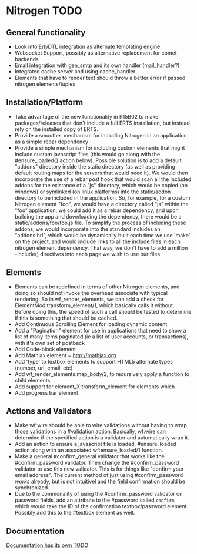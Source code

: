 # Nitrogen TODO

## General functionality

* Look into ErlyDTL integration as alternate templating engine
* Websocket Support, possibly as alternative replacement for comet backends
* Email integration with gen\_smtp and its own handler (mail\_handler?)
* Integrated cache server and using cache\_handler
* Elements that have to render text should throw a better error if passed nitrogen elements/tuples

## Installation/Platform

* Take advantage of the new functionality in R15B02 to make packages/releases that don't include a full ERTS installation, but instead rely on the installed copy of ERTS. 
* Provide a smoother mechanism for including Nitrogen in an application as a simple rebar dependency
* Provide a simple mechanism for including custom elements that might include custom javascript files (this would go along with the #ensure\_loaded{} action below). Possible solution is to add a default "addons" directory inside the static directory (as well as providing default routing maps for the servers that would need it). We would then incorporate the use of a rebar post hook that would scan all the included addons for the existance of a "js" directory, which would be copied (on windows) or symlinked (on linux platforms) into the static/addon directory to be included in the application. So, for example, for a custom Nitrogen element "foo", we would have a directory called "js" within the "foo" application, we could add it as a rebar dependency, and upon building the app and downloading the dependency, there would be a static/addons/foo/foo.js file.  To simplify the process of including these addons, we would incorporate into the standard includes an "addons.hrl", which would be dynamically built each time we use 'make' on the project, and would include links to all the include files in each nitrogen element dependency. That way, we don't have to add a million -include() directives into each page we wish to use our files

## Elements

* Elements can be redefined in terms of other Nitrogen elements, and doing so should not invoke the overhead associate with typical rendering. So in wf\_render\_elements, we can add a check for ElementMod:transform\_element/1, which basically calls it without.  Before doing this, the speed of such a call should be tested to determine if this is something that should be cached.
* Add Continuous Scrolling Element for loading dynamic content
* Add a "Pagination" element for use in applications that need to show a list of many items paginated (ie a list of user accounts, or transactions), with it's own set of postback
* Add Code-block element
* Add Mathjax element = http://mathjax.org
* Add 'type' to textbox elements to support HTML5 alternate types (number, url, email, etc)
* Add wf\_render\_elements:map\_body/2, to recursively apply a function to child elements
* Add support for element\_X:transform\_element for elements which 
* Add progress bar element

## Actions and Validators

* Make wf:wire should be able to wire validations without having to wrap those validations in a #validation action. Basically, wf:wire can determine if the specified action is a validator and automatically wrap it.
* Add an action to ensure a javascript file is loaded. #ensure\_loaded action along with an associated wf:ensure\_loaded/1 function.
* Make a general #confirm\_general validator that works like the #confirm\_password validator. Then change the #confirm\_password validator to use this new validator. This is for things like "confirm your email address".  The current method of just using #confirm\_password *works* already, but is not intuitivel and the field confirmation should be synchronized.
* Due to the commonality of using the #confirm\_password validator on password fields, add an attribute to the #password called `confirm`, which would take the ID of the confirmation textbox/password element. Possibly add this to the #textbox element as well.

## Documentation

[Documentation has its own TODO](https://github.com/nitrogen/nitrogen_core/blob/master/doc/org-mode/README.markdown)
